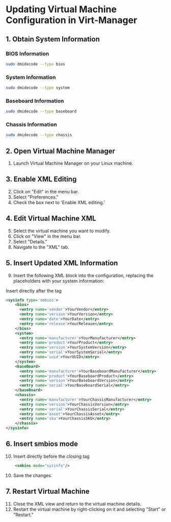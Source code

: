 # Updating Virtual Machine Configuration in Virt-Manager

## 1. Obtain System Information

### BIOS Information
```bash
sudo dmidecode --type bios
```

### System Information
```bash
sudo dmidecode --type system
```

### Baseboard Information
```bash
sudo dmidecode --type baseboard
```

### Chassis Information
```bash
sudo dmidecode --type chassis
```

## 2. Open Virtual Machine Manager

1. Launch Virtual Machine Manager on your Linux machine.

## 3. Enable XML Editing

2. Click on "Edit" in the menu bar.
3. Select "Preferences."
4. Check the box next to 'Enable XML editing.'

## 4. Edit Virtual Machine XML

5. Select the virtual machine you want to modify.
6. Click on "View" in the menu bar.
7. Select "Details."
8. Navigate to the "XML" tab.

## 5. Insert Updated XML Information

9. Insert the following XML block into the configuration, replacing the placeholders with your system information:

Insert directly after the tag </vcpu>

```xml
<sysinfo type='smbios'>
    <bios>
      <entry name='vendor'>YourVendor</entry>
      <entry name='version'>YourVersion</entry>
      <entry name='date'>YourDate</entry>
      <entry name='release'>YourRelease</entry>
    </bios>
    <system>
      <entry name='manufacturer'>YourManufacturer</entry>
      <entry name='product'>YourProduct</entry>
      <entry name='version'>YourSystemVersion</entry>
      <entry name='serial'>YourSystemSerial</entry>
      <entry name='uuid'>YourUUID</entry>
    </system>
    <baseBoard>
      <entry name='manufacturer'>YourBaseboardManufacturer</entry>
      <entry name='product'>YourBaseboardProduct</entry>
      <entry name='version'>YourBaseboardVersion</entry>
      <entry name='serial'>YourBaseboardSerial</entry>
    </baseBoard>
    <chassis>
      <entry name='manufacturer'>YourChassisManufacturer</entry>
      <entry name='version'>YourChassisVersion</entry>
      <entry name='serial'>YourChassisSerial</entry>
      <entry name='asset'>YourChassisAsset</entry>
      <entry name='sku'>YourChassisSKU</entry>
    </chassis>
</sysinfo>
```

## 6. Insert smbios mode

10. Insert directly before the closing tag </os>

```xml
    <smbios mode="sysinfo"/>
```

10. Save the changes.

## 7. Restart Virtual Machine

11. Close the XML view and return to the virtual machine details.
12. Restart the virtual machine by right-clicking on it and selecting "Start" or "Restart."
